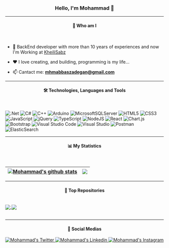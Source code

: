 <h3 align="center">Hello, I'm Mohammad 👋</h3>
<hr />
<h4 align="center">👨 Who am I</h4>
<br />

- 💼 BackEnd developer with more than 10 years of experiences and now I'm Working at [KheiliSabz](https://kheilisabz.com/)

- ❤️ I love creating, and building, programming is my life...

- 📫 Cantact me: **mhmabbaszadegan@gmail.com**

<hr />
<h4 align="center">🛠 Technologies, Languages and Tools</h4>
<br />

![.Net](https://img.shields.io/badge/.NET-5C2D91?style=for-the-badge&logo=.net&logoColor=white)
![C#](https://img.shields.io/badge/c%23-%23239120.svg?style=for-the-badge&logo=c-sharp&logoColor=white)
![C++](https://img.shields.io/badge/c++-%2300599C.svg?style=for-the-badge&logo=c%2B%2B&logoColor=white)
![Arduino](https://img.shields.io/badge/-Arduino-00979D?style=for-the-badge&logo=Arduino&logoColor=white)
![MicrosoftSQLServer](https://img.shields.io/badge/Microsoft%20SQL%20Sever-CC2927?style=for-the-badge&logo=microsoft%20sql%20server&logoColor=white)
![HTML5](https://img.shields.io/badge/html5-%23E34F26.svg?style=for-the-badge&logo=html5&logoColor=white)
![CSS3](https://img.shields.io/badge/css3-%231572B6.svg?style=for-the-badge&logo=css3&logoColor=white)
![JavaScript](https://img.shields.io/badge/javascript-%23323330.svg?style=for-the-badge&logo=javascript&logoColor=%23F7DF1E)
![jQuery](https://img.shields.io/badge/jquery-%230769AD.svg?style=for-the-badge&logo=jquery&logoColor=white)
![TypeScript](https://img.shields.io/badge/typescript-%23007ACC.svg?style=for-the-badge&logo=typescript&logoColor=white)
![NodeJS](https://img.shields.io/badge/node.js-6DA55F?style=for-the-badge&logo=node.js&logoColor=white)
![React](https://img.shields.io/badge/react-%2320232a.svg?style=for-the-badge&logo=react&logoColor=%2361DAFB)
![Chart.js](https://img.shields.io/badge/chart.js-F5788D.svg?style=for-the-badge&logo=chart.js&logoColor=white)
![Bootstrap](https://img.shields.io/badge/bootstrap-%23563D7C.svg?style=for-the-badge&logo=bootstrap&logoColor=white)
![Visual Studio Code](https://img.shields.io/badge/Visual%20Studio%20Code-0078d7.svg?style=for-the-badge&logo=visual-studio-code&logoColor=white)
![Visual Studio](https://img.shields.io/badge/Visual%20Studio-5C2D91.svg?style=for-the-badge&logo=visual-studio&logoColor=white)
![Postman](https://img.shields.io/badge/Postman-FF6C37?style=for-the-badge&logo=postman&logoColor=white)
![ElasticSearch](https://img.shields.io/badge/-ElasticSearch-005571?style=for-the-badge&logo=elasticsearch)

<hr />
<h4 align="center">📊 My Statistics</h4>
<br />

| <a href="https://github.com/anuraghazra/github-readme-stats"><img align="center" src="https://github-readme-stats.vercel.app/api?username=mabbaszadegan&show_icons=true&include_all_commits=true&theme=buefy&hide_border=true" alt="Mohammad's github stats" /></a> | <a href="https://github.com/anuraghazra/github-readme-stats"><img align="center" src="https://github-readme-stats.vercel.app/api/top-langs/?username=mabbaszadegan&layout=compact&theme=buefy&hide_border=true" /></a> |
| ------------- | ------------- |

<hr />
<h4 align="center">📝 Top Repositories</h4>
<br />

<a href="https://github.com/mabbaszadegan/Backgammon">
  <img align="center" src="https://github-readme-stats.vercel.app/api/pin/?username=mabbaszadegan&repo=Backgammon&theme=buefy" />
</a>
<a href="https://github.com/mabbaszadegan/Architectures-Onion">
  <img align="center" src="https://github-readme-stats.vercel.app/api/pin/?username=mabbaszadegan&repo=Architectures-Onion&theme=buefy" />
</a>

<br />
<br />
<hr />
<h4 align="center">💬 Social Medias</h4>

 
<a href="https://twitter.com/mabbaszadegan">
  <img  alt="Mohammad's Twitter" src="https://img.shields.io/badge/Twitter-%231DA1F2.svg?style=for-the-badge&logo=Twitter&logoColor=white" />
</a>
<a href="https://linkedin.com/in/mabbaszadegan">
  <img  alt="Mohammad's Linkedin" src="https://img.shields.io/badge/linkedin-%230077B5.svg?style=for-the-badge&logo=linkedin&logoColor=white" />
</a>
<a href="https://instagram.com/mabbaszadegan">
  <img  alt="Mohammad's Instagram" src="https://img.shields.io/badge/Instagram-%23E4405F.svg?style=for-the-badge&logo=Instagram&logoColor=white" />
</a>
